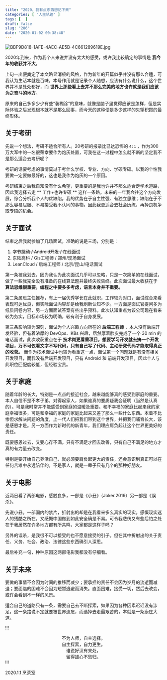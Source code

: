 ```yaml
---
title: "2020，我有点东西想记下来"
categories: [ "人生轨迹" ]
tags: [  ]
draft: false
slug: "286"
date: "2020-01-02 00:38:48"
---
```



![BBF9D818-1AFE-4AEC-AE5B-4C661289619E.jpg](https://imagehost-cdn.frytea.com/images/2020/01/02/BBF9D818-1AFE-4AEC-AE5B-4C661289619E.jpg#shadow)

2020年到来，作为我个人来说并没有太大的感受，或许我比较确定的事情是 **我今年的收获并不大**。

上句一出便奠定了本文略显消极的风格，作为新年的开篇似乎并没有那么合适，可我认为生活本就是百味，本号作用就是记录个人随想，应该有什么说什么，这个世界并不是处处都好，而 **世界上那些看上去并不那么完美的地方也许就是我们应该为之奋斗的地方**。

原来的自己多多少少有些“装糊涂”的意味，就像是脑子里觉得应该是怎样，但是实际体验之后发现根本就不是那么回事，而今天的这种便是多少这样的失望积攒的最终形体。

## 关于考研

先说一个想法，考研不适合所有人。20考研的报录比已达恐怖的 `4:1` ，作为300万大军中的一名很荣幸要作为炮灰处置，可我在这一过程中怎么就不断的坚定我不是那么适合去考研呢？

考研的话要考虑的事情莫过于考什么学校、专业、方向、学硕专硕。以我的个性我要做一定要做最好的，这也是我作为炮灰的一个原因。

考研结束之后我自知没有什么希望，更重要的是我也许并不那么适合走学术道路，因此我选择去走 ** 工作+也许专硕 ** 这样一条路。未来的一年我会往这个方向发展，综合分析我个人的优缺陷。我的优势在于自主性强、有独立思维；缺陷在于不那么容易屈服、不易接受我不认同的事物。因此我更适合去社会历练，再择良机争取专硕的机会。

## 关于面试

结束之后我就参加了几场面试，准确的说是三场，分别是：

1. ~~字节跳动 / Android开发 / 在线面试~~
2. 东陆高科 / Gis工程师 / 郑州/现场面试
3. LeanCloud / 后端工程师 / 北京/昆山/电话面试

第一条被我划去，因为我认为此次面试几乎可以忽略，只是一次简单的在线面试，做了一些我完全没有准备的在线算法题并最终失败告终。此次面试最大收获在于 **算法思维很重要，编程之中要多多考虑，语言本身并不重要。**

第二条属班主任推荐，有上一届优秀学长在此就职，工作较为对口，面试综合来看表现可达优良，但实际面试内容却是给我刷新认知不少。一方面是面试官提问多为纸质问卷内容，另一方面面试答案有些出乎预料。此次认知重点为该公司现在看来较为务实，目标市场较为明确，较有利于自身发展。

第三条影响较为深刻，面试为个人兴趣方向所在的 **后端工程师** ，本人没有后端开发经验，但有着浓厚的 DevOps、K8s 兴趣，居然厚着脸皮完成了一个 30 min 的电话面试，此次收获重点在于 **技术岗更看重项目，想要学习开发就去搞一个开发项目，万不可仅看文字不写代码，只有自己写了代码、主动研究代码才能取得真正的收获。** 而作为技术面试中也较为看重这一点，面试第一个问题就是有没有相关开发项目，而我没有后端开发项目，只有 Android 和 前端开发项目，因此个人与此职位匹配度较低，但经验宝贵。

## 关于家庭

随着年龄的长大，特别是一点点的接近社会，越来越能够真的感受到家庭的重要。本人自信不是不孝子弟，对得起家人，如果谁真的要质疑我会证明（当然是认真的）。可是我时常并不能感受到家庭的温暖及重要。和不幸福的家庭比起来我的家庭幸福很多，可是和幸福的家庭的家庭比起来又差了那么一些什么东西。本着不比惨但求解决问题的角度，上一代人们把我们带到这个世界，并把我们哺育长大，该是感恩才是。另一方面作为新时代的新青年，我们理应肩负起让这个世界更美好的责任。

既要感恩过去，又要心存不满。只有不满足才回去改善，只有自己不满足的地方才真的有力量去改变。

特别是要开始自己养活自己，就必须要肩负起更大的责任，还会意识到真正可以在任何苦难中永远陪伴的，不是家人，就是一辈子只有几个的那种好朋友。

## 关于电影

近两日看了两部电影，感触良多，一部是《小丑》（Joker.2019）另一部是《误杀》。

先说小丑。一部国内的禁片，折射出的却是在我看来多么真实的现实。感慨现实迷人的残酷之所在，又感慨中国做到如此安全确是不易。可令我悲伤又有些后怕之处在于我居然在许多地方都有所共鸣，大家都是这样子吗？

另外的误杀，是我很不可以接受的也不愿意接受的引子。但在其中折射出的关于责任、义务、社会、政治、法律这些东西确引人深思。

最后补充一句，种种原因这两部电影我都没有仔细看。

## 关于未来

要做的事情不会因为时间的推移而减少；要承担的责任不会因为岁月的流逝而减退；要面临的困难不会因为短暂逃避而消失。直面困难，接受一切，然后去改变，或许会看到不一样的风景。

适合自己的道路只有一条，需要自己去不断探索，如果因为各种因素迟迟没有涉足，这一条路说不定就要被世界遗忘，而选择去走最艰苦的，本就是一条康庄大道。

!!!
<center>不为人师，自主选择。</center>
<center>自主探索，自力更生。</center>
<center>谁说好汉有来处，</center>
<center>留得雄心不愁归。</center>
!!!

2020.1.1
烹茶室
